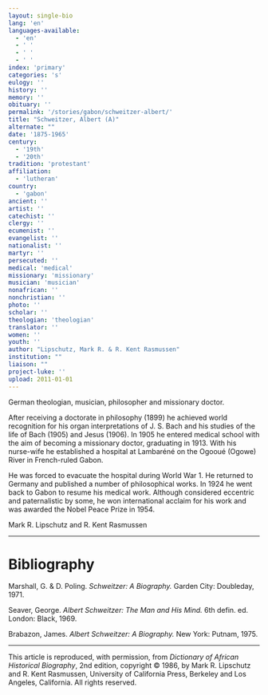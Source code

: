 ```yaml
---
layout: single-bio
lang: 'en'
languages-available:
  - 'en'
  - ' '
  - ' '
  - ' '
index: 'primary'
categories: 's'
eulogy: ''
history: ''
memory: ''
obituary: ''
permalink: '/stories/gabon/schweitzer-albert/'
title: "Schweitzer, Albert (A)"
alternate: ""
date: '1875-1965'
century:
  - '19th'
  - '20th'
tradition: 'protestant'
affiliation:
  - 'lutheran'
country:
  - 'gabon'
ancient: ''
artist: ''
catechist: ''
clergy: ''
ecumenist: ''
evangelist: ''
nationalist: ''
martyr: ''
persecuted: ''
medical: 'medical'
missionary: 'missionary'
musician: 'musician'
nonafrican: ''
nonchristian: ''
photo: ''
scholar: ''
theologian: 'theologian'
translator: ''
women: ''
youth: ''
author: "Lipschutz, Mark R. & R. Kent Rasmussen"
institution: ""
liaison: ""
project-luke: ''
upload: 2011-01-01
---
```




German theologian, musician, philosopher and missionary doctor.

After receiving a doctorate in philosophy (1899) he achieved world recognition for his organ interpretations of J. S. Bach and his studies of the life of Bach (1905) and Jesus (1906).  In 1905 he entered medical school with the aim of becoming a missionary doctor, graduating in 1913.  With his nurse-wife he established a hospital at Lambaréné on the Ogooué (Ogowe) River in French-ruled Gabon.

He was forced to evacuate the hospital during World War 1.  He returned to Germany and published a number of philosophical works.  In 1924 he went back to Gabon to resume his medical work.  Although considered eccentric and paternalistic by some, he won international acclaim for his work and was awarded the Nobel Peace Prize in 1954.

Mark R. Lipschutz and R. Kent Rasmussen

---

# Bibliography

Marshall, G. & D. Poling.  *Schweitzer: A Biography.*  Garden City: Doubleday, 1971.

Seaver, George.  *Albert Schweitzer: The Man and His Mind.*  6th defin. ed.  London: Black, 1969.

Brabazon, James.  *Albert Schweitzer: A Biography.*  New York: Putnam, 1975.

---

This article is reproduced, with permission, from *Dictionary of African Historical Biography*, 2nd edition, copyright &copy; 1986, by Mark R. Lipschutz and R. Kent Rasmussen,  University of California Press, Berkeley and Los Angeles, California.  All rights reserved.
